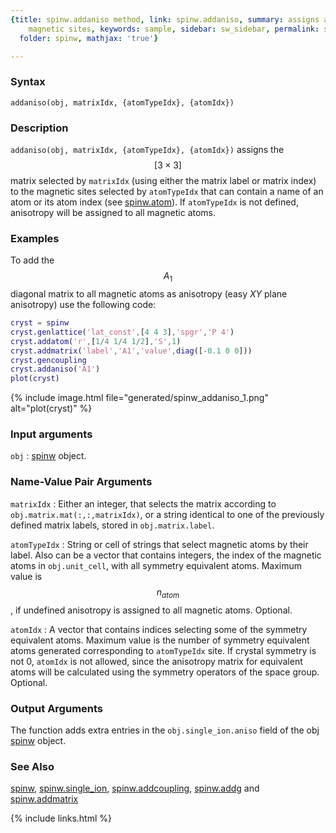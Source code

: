 ```yaml
---
{title: spinw.addaniso method, link: spinw.addaniso, summary: assigns anisotropy to
    magnetic sites, keywords: sample, sidebar: sw_sidebar, permalink: spinw_addaniso.html,
  folder: spinw, mathjax: 'true'}

---
```

  
### Syntax
  
`addaniso(obj, matrixIdx, {atomTypeIdx}, {atomIdx})`
  
### Description
  
`addaniso(obj, matrixIdx, {atomTypeIdx}, {atomIdx})` assigns the
$$[3\times 3]$$ matrix selected by `matrixIdx` (using either the matrix
label or matrix index) to the magnetic sites selected by `atomTypeIdx`
that can contain a name of an atom or its atom index (see [spinw.atom](spinw_atom.html)).
If `atomTypeIdx` is not defined, anisotropy will be assigned to all
magnetic atoms.
  
### Examples
  
To add the $$A_1$$ diagonal matrix to all magnetic atoms as
anisotropy (easy *XY* plane anisotropy) use the following code:
 
```matlab
cryst = spinw
cryst.genlattice('lat_const',[4 4 3],'spgr','P 4')
cryst.addatom('r',[1/4 1/4 1/2],'S',1)
cryst.addmatrix('label','A1','value',diag([-0.1 0 0]))
cryst.gencoupling
cryst.addaniso('A1')
plot(cryst)
```
 
{% include image.html file="generated/spinw_addaniso_1.png" alt="plot(cryst)" %}
  
### Input arguments
 
`obj`
: [spinw](spinw.html) object.
 
### Name-Value Pair Arguments
  
`matrixIdx`
: Either an integer, that selects the matrix according to
  `obj.matrix.mat(:,:,matrixIdx)`, or a string identical to one
  of the previously defined matrix labels, stored in
  `obj.matrix.label`.
  
`atomTypeIdx`
: String or cell of strings that select magnetic atoms by
  their label. Also can be a vector that contains integers, the index of
  the magnetic atoms in `obj.unit_cell`, with all symmetry equivalent
  atoms. Maximum value is $$n_{atom}$$, if undefined anisotropy is assigned to
  all magnetic atoms. Optional.
 
`atomIdx`
: A vector that contains indices selecting some of the
  symmetry equivalent atoms. Maximum value is the number of symmetry
  equivalent atoms generated corresponding to `atomTypeIdx` site. If
  crystal symmetry is not 0, `atomIdx` is not allowed, since the
  anisotropy matrix for equivalent atoms will be calculated using the
  symmetry operators of the space group. Optional.
  
### Output Arguments
  
The function adds extra entries in the `obj.single_ion.aniso` field of the
obj [spinw](spinw.html) object.
  
### See Also
  
[spinw](spinw.html), [spinw.single_ion](spinw_single_ion.html), [spinw.addcoupling](spinw_addcoupling.html), [spinw.addg](spinw_addg.html) and [spinw.addmatrix](spinw_addmatrix.html)
 

{% include links.html %}

